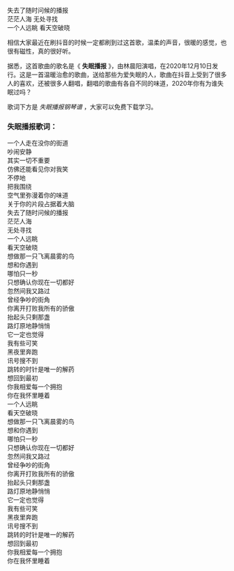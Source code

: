 

失去了随时问候的播报  
茫茫人海 无处寻找  
一个人远眺 看天空破晓

相信大家最近在刷抖音的时候一定都刷到过这首歌，温柔的声音，很暖的感觉，也很有磁性，真的很好听。

据悉，这首歌曲的歌名是《 **失眠播报**
》，由林晨阳演唱，在2020年12月10日发行。这是一首温暖治愈的歌曲，送给那些为爱失眠的人，歌曲在抖音上受到了很多人的喜欢，还被很多人翻唱，翻唱的歌曲有各自不同的味道，2020年你有为谁失眠过吗？

歌词下方是 _失眠播报钢琴谱_ ，大家可以免费下载学习。

### 失眠播报歌词：

一个人走在没你的街道  
吵闹安静  
其实一切不重要  
仿佛还能看见你对我笑  
不停地  
把我围绕  
空气里弥漫着你的味道  
关于你的片段占据着大脑  
失去了随时问候的播报  
茫茫人海  
无处寻找  
一个人远眺  
看天空破晓  
想做那一只飞离晨雾的鸟  
想和你遇到  
哪怕只一秒  
只想确认你现在一切都好  
忽然间我又路过  
曾经争吵的街角  
你离开打败我所有的骄傲  
抬起头只剩那盏  
路灯原地静悄悄  
它一定也觉得  
我有些可笑  
黑夜里奔跑  
讯号搜不到  
跳转的时针是唯一的解药  
想回到最初  
你我相爱每一个拥抱  
你在我怀里睡着  
一个人远眺  
看天空破晓  
想做那一只飞离晨雾的鸟  
想和你遇到  
哪怕只一秒  
只想确认你现在一切都好  
忽然间我又路过  
曾经争吵的街角  
你离开打败我所有的骄傲  
抬起头只剩那盏  
路灯原地静悄悄  
它一定也觉得  
我有些可笑  
黑夜里奔跑  
讯号搜不到  
跳转的时针是唯一的解药  
想回到最初  
你我相爱每一个拥抱  
你在我怀里睡着

